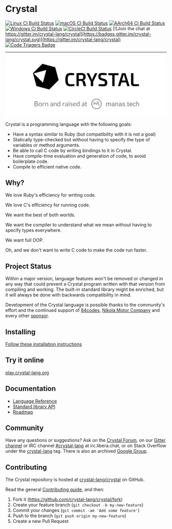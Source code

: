 # Crystal

[![Linux CI Build Status](https://github.com/crystal-lang/crystal/workflows/Linux%20CI/badge.svg)](https://github.com/crystal-lang/crystal/actions?query=workflow%3A%22Linux+CI%22+event%3Apush+branch%3Amaster)
[![macOS CI Build Status](https://github.com/crystal-lang/crystal/workflows/macOS%20CI/badge.svg)](https://github.com/crystal-lang/crystal/actions?query=workflow%3A%22macOS+CI%22+event%3Apush+branch%3Amaster)
[![AArch64 CI Build Status](https://github.com/crystal-lang/crystal/workflows/AArch64%20CI/badge.svg)](https://github.com/crystal-lang/crystal/actions?query=workflow%3A%22AArch64+CI%22+event%3Apush+branch%3Amaster)
[![Windows CI Build Status](https://github.com/crystal-lang/crystal/workflows/Windows%20CI/badge.svg)](https://github.com/crystal-lang/crystal/actions?query=workflow%3A%22Windows+CI%22+event%3Apush+branch%3Amaster)
[![CircleCI Build Status](https://circleci.com/gh/crystal-lang/crystal/tree/master.svg?style=shield)](https://circleci.com/gh/crystal-lang/crystal)
[![Join the chat at https://gitter.im/crystal-lang/crystal](https://badges.gitter.im/crystal-lang/crystal.svg)](https://gitter.im/crystal-lang/crystal)
[![Code Triagers Badge](https://www.codetriage.com/crystal-lang/crystal/badges/users.svg)](https://www.codetriage.com/crystal-lang/crystal)

---

[![Crystal - Born and raised at Manas](doc/assets/crystal-born-and-raised.svg)](https://manas.tech/)

Crystal is a programming language with the following goals:

* Have a syntax similar to Ruby (but compatibility with it is not a goal)
* Statically type-checked but without having to specify the type of variables or method arguments.
* Be able to call C code by writing bindings to it in Crystal.
* Have compile-time evaluation and generation of code, to avoid boilerplate code.
* Compile to efficient native code.

Why?
----

We love Ruby's efficiency for writing code.

We love C's efficiency for running code.

We want the best of both worlds.

We want the compiler to understand what we mean without having to specify types everywhere.

We want full OOP.

Oh, and we don't want to write C code to make the code run faster.

Project Status
--------------

Within a major version, language features won't be removed or changed in any way that could prevent a Crystal program written with that version from compiling and working. The built-in standard library might be enriched, but it will always be done with backwards compatibility in mind.

Development of the Crystal language is possible thanks to the community's effort and the continued support of [84codes](https://www.84codes.com/), [Nikola Motor Company](https://nikolamotor.com/) and every other [sponsor](https://crystal-lang.org/sponsors).

Installing
----------

[Follow these installation instructions](https://crystal-lang.org/install)

Try it online
-------------

[play.crystal-lang.org](https://play.crystal-lang.org/)

Documentation
-------------

* [Language Reference](http://crystal-lang.org/reference)
* [Standard library API](https://crystal-lang.org/api)
* [Roadmap](https://github.com/crystal-lang/crystal/wiki/Roadmap)

Community
---------

Have any questions or suggestions? Ask on the [Crystal Forum](https://forum.crystal-lang.org), on our [Gitter channel](https://gitter.im/crystal-lang/crystal) or IRC channel [#crystal-lang](https://web.libera.chat/#crystal-lang) at irc.libera.chat, or on Stack Overflow under the [crystal-lang](http://stackoverflow.com/questions/tagged/crystal-lang) tag. There is also an archived [Google Group](https://groups.google.com/forum/?fromgroups#!forum/crystal-lang).

Contributing
------------

The Crystal repository is hosted at [crystal-lang/crystal](https://github.com/crystal-lang/crystal) on GitHub.

Read the general [Contributing guide](https://github.com/crystal-lang/crystal/blob/master/CONTRIBUTING.md), and then:

1. Fork it (<https://github.com/crystal-lang/crystal/fork>)
2. Create your feature branch (`git checkout -b my-new-feature`)
3. Commit your changes (`git commit -am 'Add some feature'`)
4. Push to the branch (`git push origin my-new-feature`)
5. Create a new Pull Request

